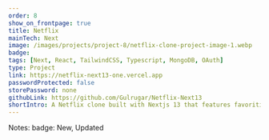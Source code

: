 ```yaml
---
order: 8
show_on_frontpage: true
title: Netflix
mainTech: Next
image: /images/projects/project-8/netflix-clone-project-image-1.webp
badge:
tags: [Next, React, TailwindCSS, Typescript, MongoDB, OAuth]
type: Project
link: https://netflix-next13-one.vercel.app
passwordProtected: false
storePassword: none
githubLink: https://github.com/Gulrugar/Netflix-Next13
shortIntro: A Netflix clone built with Nextjs 13 that features favoriting videos and OAuth with Google and Github.
---
```


Notes:
badge: New, Updated
